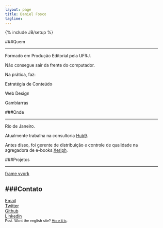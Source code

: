 ```yaml
---
layout: page
title: Daniel Fosco
tagline: 
---
```

{% include JB/setup %}

###Quem

---

Formado em Produção Editorial pela UFRJ. 

Não consegue sair da frente do computador. 

Na prática, faz:

<p class="callout callout-top">Estratégia de Conteúdo</p>
<p class="callout">Web Design</p>
<p class="callout line callout-bottom">Gambiarras</p>


###Onde

---

Rio de Janeiro. 

Atualmente trabalha na consultoria <a href="https://www.facebook.com/hub9.co">Hub9</a>.

Antes disso, foi gerente de distribuição e controle de qualidade na agregadora de <span class="nowrap">e-books</span> <a class="xeriph" href="http://www.xeriph.com.br">Xeriph</a>.



###Projetos

---

<div class="button-desktop"><a class="btnn-2c btnn-2 btnn spaace" href="http://framevvork.com">frame vvork</a></div>


###Contato
---
<div class="icon"><a href="mailto:danielfosco@gmail.com"><span class="screen-reader-text">Email</span><i class="fa fa-envelope-o fa-2x"> </i></a></div>
<div class="icon"><a href="https://www.twitter.com/notdanielfosco"><span class="screen-reader-text">Twitter</span><i class="fa fa-twitter fa-2x"> </i></a></div>
<div class="icon"><a href="https://www.github.com/dfosco"><span class="screen-reader-text">Github</span><i class="fa fa-github-alt fa-2x"> </i></a></div>
<div class="icon"><a href="https://br.linkedin.com/in/danielfosco"><span class="screen-reader-text">Linkedin</span><i class="fa fa-linkedin fa-2x"> </i></a></div>

<div class="text-center" id="translate"><small>Psst. Want the english site? <a href="{{ BASE_PATH }}/en">Here it is</a>.</small></div>
